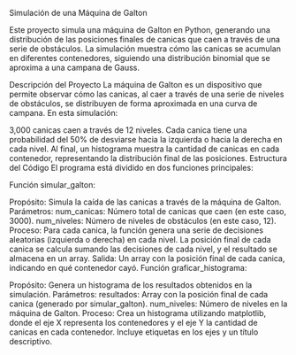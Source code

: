 Simulación de una Máquina de Galton

Este proyecto simula una máquina de Galton en Python, generando una distribución de las posiciones finales de canicas que caen a través de una serie de obstáculos. La simulación muestra cómo las canicas se acumulan en diferentes contenedores, siguiendo una distribución binomial que se aproxima a una campana de Gauss.

Descripción del Proyecto
La máquina de Galton es un dispositivo que permite observar cómo las canicas, al caer a través de una serie de niveles de obstáculos, se distribuyen de forma aproximada en una curva de campana. En esta simulación:

3,000 canicas caen a través de 12 niveles.
Cada canica tiene una probabilidad del 50% de desviarse hacia la izquierda o hacia la derecha en cada nivel.
Al final, un histograma muestra la cantidad de canicas en cada contenedor, representando la distribución final de las posiciones.
Estructura del Código
El programa está dividido en dos funciones principales:

Función simular_galton:

Propósito: Simula la caída de las canicas a través de la máquina de Galton.
Parámetros:
num_canicas: Número total de canicas que caen (en este caso, 3000).
num_niveles: Número de niveles de obstáculos (en este caso, 12).
Proceso:
Para cada canica, la función genera una serie de decisiones aleatorias (izquierda o derecha) en cada nivel.
La posición final de cada canica se calcula sumando las decisiones de cada nivel, y el resultado se almacena en un array.
Salida: Un array con la posición final de cada canica, indicando en qué contenedor cayó.
Función graficar_histograma:

Propósito: Genera un histograma de los resultados obtenidos en la simulación.
Parámetros:
resultados: Array con la posición final de cada canica (generado por simular_galton).
num_niveles: Número de niveles en la máquina de Galton.
Proceso:
Crea un histograma utilizando matplotlib, donde el eje X representa los contenedores y el eje Y la cantidad de canicas en cada contenedor.
Incluye etiquetas en los ejes y un título descriptivo.

